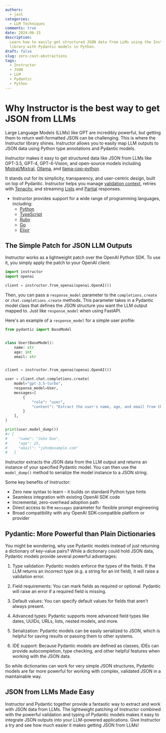 ```yaml
---
authors:
  - jxnl
categories:
  - LLM Techniques
comments: true
date: 2024-06-15
description:
  Learn how to easily get structured JSON data from LLMs using the Instructor
  library with Pydantic models in Python.
draft: false
slug: zero-cost-abstractions
tags:
  - Instructor
  - JSON
  - LLM
  - Pydantic
  - Python
---
```


# Why Instructor is the best way to get JSON from LLMs

Large Language Models (LLMs) like GPT are incredibly powerful, but getting them to return well-formatted JSON can be challenging. This is where the Instructor library shines. Instructor allows you to easily map LLM outputs to JSON data using Python type annotations and Pydantic models.

Instructor makes it easy to get structured data like JSON from LLMs like GPT-3.5, GPT-4, GPT-4-Vision, and open-source models including [Mistral/Mixtral](../../integrations/together.md), [Ollama](../../integrations/ollama.md), and [llama-cpp-python](../../integrations/llama-cpp-python.md).

It stands out for its simplicity, transparency, and user-centric design, built on top of Pydantic. Instructor helps you manage [validation context](../../concepts/reask_validation.md), retries with [Tenacity](../../concepts/retrying.md), and streaming [Lists](../../concepts/lists.md) and [Partial](../../concepts/partial.md) responses.

- Instructor provides support for a wide range of programming languages, including:
  - [Python](https://python.useinstructor.com)
  - [TypeScript](https://js.useinstructor.com)
  - [Ruby](https://ruby.useinstructor.com)
  - [Go](https://go.useinstructor.com)
  - [Elixir](https://hex.pm/packages/instructor)

<!-- more -->

## The Simple Patch for JSON LLM Outputs

Instructor works as a lightweight patch over the OpenAI Python SDK. To use it, you simply apply the patch to your OpenAI client:

```python
import instructor
import openai

client = instructor.from_openai(openai.OpenAI())
```

Then, you can pass a `response_model` parameter to the `completions.create` or `chat.completions.create` methods. This parameter takes in a Pydantic model class that defines the JSON structure you want the LLM output mapped to. Just like `response_model` when using FastAPI.

Here's an example of a `response_model` for a simple user profile:

```python
from pydantic import BaseModel


class User(BaseModel):
    name: str
    age: int
    email: str


client = instructor.from_openai(openai.OpenAI())

user = client.chat.completions.create(
    model="gpt-3.5-turbo",
    response_model=User,
    messages=[
        {
            "role": "user",
            "content": "Extract the user's name, age, and email from this: John Doe is 25 years old. His email is john@example.com",
        }
    ],
)

print(user.model_dump())
#> {
#     "name": "John Doe",
#     "age": 25,
#     "email": "john@example.com"
#   }
```

Instructor extracts the JSON data from the LLM output and returns an instance of your specified Pydantic model. You can then use the `model_dump()` method to serialize the model instance to a JSON string.

Some key benefits of Instructor:

- Zero new syntax to learn - it builds on standard Python type hints
- Seamless integration with existing OpenAI SDK code
- Incremental, zero-overhead adoption path
- Direct access to the `messages` parameter for flexible prompt engineering
- Broad compatibility with any OpenAI SDK-compatible platform or provider

## Pydantic: More Powerful than Plain Dictionaries

You might be wondering, why use Pydantic models instead of just returning a dictionary of key-value pairs? While a dictionary could hold JSON data, Pydantic models provide several powerful advantages:

1. Type validation: Pydantic models enforce the types of the fields. If the LLM returns an incorrect type (e.g. a string for an int field), it will raise a validation error.

2. Field requirements: You can mark fields as required or optional. Pydantic will raise an error if a required field is missing.

3. Default values: You can specify default values for fields that aren't always present.

4. Advanced types: Pydantic supports more advanced field types like dates, UUIDs, URLs, lists, nested models, and more.

5. Serialization: Pydantic models can be easily serialized to JSON, which is helpful for saving results or passing them to other systems.

6. IDE support: Because Pydantic models are defined as classes, IDEs can provide autocompletion, type checking, and other helpful features when working with the JSON data.

So while dictionaries can work for very simple JSON structures, Pydantic models are far more powerful for working with complex, validated JSON in a maintainable way.

## JSON from LLMs Made Easy

Instructor and Pydantic together provide a fantastic way to extract and work with JSON data from LLMs. The lightweight patching of Instructor combined with the powerful validation and typing of Pydantic models makes it easy to integrate JSON outputs into your LLM-powered applications. Give Instructor a try and see how much easier it makes getting JSON from LLMs!
